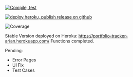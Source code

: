 [![Compile, test](https://github.com/ariansani/VTTP_Portfolio_Tracker/actions/workflows/testreport.yml/badge.svg)](https://github.com/ariansani/VTTP_Portfolio_Tracker/actions/workflows/testreport.yml/)

[![deploy heroku, publish release on github](https://github.com/ariansani/VTTP_Portfolio_Tracker/actions/workflows/deploypipeline.yml/badge.svg)](https://github.com/ariansani/VTTP_Portfolio_Tracker/actions/workflows/deploypipeline.yml/)

![Coverage](https://digitalocean-arian.sgp1.digitaloceanspaces.com/coverage/VTTP_Portfolio_Tracker/jacoco.svg)

Stable Version deployed on Heroku: https://portfolio-tracker-arian.herokuapp.com/
Functions completed.

Pending:
- Error Pages
- UI Fix
- Test Cases